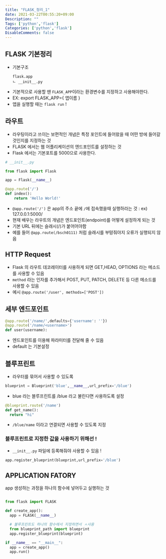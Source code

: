 ```yaml
---
title: "FLASK_정리_1"
date: 2021-03-22T00:55:20+09:00
Description: ""
Tags: ['python','flask']
Categories: ['python','flask']
DisableComments: false
---
```


## FLASK 기본정리
- 기본구조
  ```
  flask.app
  ㄴ __init__.py
  ```
- 기본적으로 사용할 땐 `FLASK_APP`이라는 환경변수를 지정하고 사용해야한다.
- EX: export FLASK_APP={ 앱이름 }
- 앱을 실행할 때는 `flask run` ! 

## 라우트
- 라우팅이라고 쓰이는 보편적인 개념은 특정 포인트에 들어왔을 때 어떤 방에 들어갈 것인지를 지정하는 것
- FLASK 에서는 웹 어플리케이션의 엔드포인트를 설정하는 것
- Flask 에서는 기본포트를 5000으로 사용한다.
```python
# __init__.py

from flask import Flask

app = Flask(__name__)

@app.route('/')
def index():
    return 'Hello World!'
```

- `@app.route('/')` 은 app의 주소 끝에 `/`에 접속했을때 실행하라는 것 : ex) 127.0.0.1:5000/
- 현재 배우는 라우트의 개념은 엔드포인트(endpoint)를 어떻게 설정하게 되는 것
- 기본 URL 뒤에는 슬래시(/)가 붙어어야함
- 예를 들어 `@app.route(/bsch0111)` 처럼 슬래시를 부텽줘야지 오류가 실행되지 않음


## HTTP Request 
- Flask 의 라우트 데코레이터를 사용하게 되면 GET,HEAD, OPTIONS 라는 메소드를 사용할 수 있음
- `method` 라는 인자를 추가해서 POST, PUT, PATCH, DELETE 등 다른 메소드를 사용할 수 있음
- 예시  `@app.route('/user', methods=['POST'])`

## 세부 엔드포인트
```python
@app.route('/name/',defaults={'username': ''})
@app.route('/name/<username>')
def user(username):
```
- 엔드포인트를 이용해 파라미터를 전달해 줄 수 있음
- default 는 기본설정


## 블루프린트
- 라우터를 묶어서 사용할 수 있도록
```python
blueprint = Blueprint('blue',__name__,url_prefix='/blue')
```
- blue 라는 블루프린트를 /blue 라고 불린다면 사용하도록 설정

```python
@blueprint.route('/name')
def get_name():
  return "hi"
```
- `/blue/name` 이라고 연결되면 사용할 수 있도록 지정

### 블루프린트로 지정한 값을 사용하기 위해선 !


- `__init__.py` 파일에 등록해줘야 사용할 수 있음 ! 

```python
app.register_blueprint(blueprint,url_prefix='/blue')
```

## APPLICATION FATORY

app 생성하는 과정을 하나의 함수에 넣어두고 실행하는 것
```python

from flask import FLASK

def create_app():
  app = FLASK(__name__)

  # 불루프린트도 하나의 함수에서 지정하면서 ㅅ사용
  from blueprint_path import blueprint
  app.register_blueprint(blueprint)

if __name__ == "__main__":
  app = create_app()
  app.run()

```

